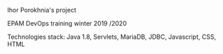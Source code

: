 Ihor Porokhnia's project





 

EPAM DevOps  training winter 2019 /2020

Technologies stack: Java 1.8, Servlets, MariaDB, JDBC, Javascript, CSS, HTML
